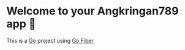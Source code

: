# Welcome to your Angkringan789 app 👋

This is a [Go](https://go.dev) project using [Go Fiber](https://gofiber.io) 
